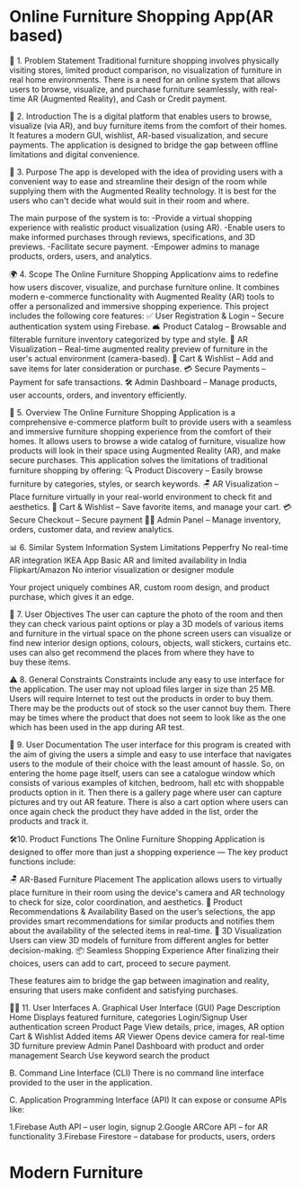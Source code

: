 # Online Furniture Shopping App(AR based)

🧩 1. Problem Statement
Traditional furniture shopping involves physically visiting stores, limited product comparison, no visualization of furniture in real home environments. There is a need for an online system that allows users to browse, visualize, and purchase furniture seamlessly, with real-time AR (Augmented Reality), and Cash or Credit payment.

📝 2. Introduction
The  is a digital platform that enables users to browse, visualize (via AR), and buy furniture items from the comfort of their homes. It features a modern GUI, wishlist, AR-based visualization, and secure payments. The application is designed to bridge the gap between offline limitations and digital convenience.

🎯 3. Purpose
The app is developed with the idea of providing users with a convenient way to ease and streamline their design of the room while supplying them with the Augmented Reality technology. It is best for the users who can't decide what would suit in their room and where.

The main purpose of the system is to:
-Provide a virtual shopping experience with realistic product visualization (using AR).
-Enable users to make informed purchases through reviews, specifications, and 3D previews.
-Facilitate secure payment.
-Empower admins to manage products, orders, users, and analytics.

🌍 4. Scope
The Online Furniture Shopping Applicationv aims to redefine how users discover, visualize, and purchase furniture online. It combines modern e-commerce functionality with Augmented Reality (AR) tools to offer a personalized and immersive shopping experience.
This project includes the following core features:
✅ User Registration & Login – Secure authentication system using Firebase.
🛋️ Product Catalog – Browsable and filterable furniture inventory categorized by type and style.
📸 AR Visualization – Real-time augmented reality preview of furniture in the user's actual environment (camera-based).
🛒 Cart & Wishlist – Add and save items for later consideration or purchase.
💳 Secure Payments –  Payment for safe transactions.
🛠️ Admin Dashboard – Manage products, user accounts, orders, and inventory efficiently.

📖 5. Overview
The Online Furniture Shopping Application is a comprehensive e-commerce platform built to provide users with a seamless and immersive furniture shopping experience from the comfort of their homes. It allows users to browse a wide catalog of furniture, visualize how products will look in their space using Augmented Reality (AR), and make secure purchases.
This application solves the limitations of traditional furniture shopping by offering:
🔍 Product Discovery – Easily browse furniture by categories, styles, or search keywords.
🪑 AR Visualization – Place furniture virtually in your real-world environment to check fit and aesthetics.
🛒 Cart & Wishlist – Save favorite items, and manage your cart.
💳 Secure Checkout – Secure payment 
🧑‍💻 Admin Panel – Manage inventory, orders, customer data, and review analytics.

📊 6. Similar System Information
System	Limitations
Pepperfry	No real-time AR integration
IKEA App	Basic AR and limited availability in India
Flipkart/Amazon	No interior visualization or designer module

Your project uniquely combines AR, custom room design, and product purchase, which gives it an edge.

🎯 7. User Objectives
The user can capture the photo of the room and then they can check various paint options or play a 3D models of various items and furniture in the virtual space on the phone screen users can visualize or find new interior design options, colours, objects, wall stickers, curtains etc. uses can also get recommend the places from where they have to buy these items.

⚠️ 8. General Constraints
Constraints include any easy to use interface for the application. The user may not upload files larger in size than 25 MB. Users will require Internet to test out the products in order to buy them. There may be the products out of stock so the user cannot buy them. There may be times where the product that does not seem to look like as the one which has been used in the app during AR test.

📘 9. User Documentation
The user interface for this program is created with the aim of giving the users a simple and easy to use interface that navigates users to the module of their choice with the least amount of hassle. So, on entering the home page itself, users can see a catalogue window which consists of various examples of kitchen, bedroom, hall etc with shoppable products option in it. Then there is a gallery page where user can capture pictures and try out AR feature. There is also a cart option where users can once again check the product they have added in the list, order the products and track it.

🛠️10. Product Functions
The Online Furniture Shopping Application is designed to offer more than just a shopping experience —  The key product functions include:

🪑 AR-Based Furniture Placement
The application allows users to virtually place furniture in their room using the device's camera and AR technology to check for size, color coordination, and aesthetics.
🧠 Product Recommendations & Availability
Based on the user’s selections, the app provides smart recommendations for similar products and notifies them about the availability of the selected items in real-time.
📐 3D Visualization
Users can view 3D models of furniture from different angles for better decision-making.
📦 Seamless Shopping Experience
After finalizing their choices, users can add to cart, proceed to secure payment.

These features aim to bridge the gap between imagination and reality, ensuring that users make confident and satisfying purchases.

🧑‍💻 11. User Interfaces
A. Graphical User Interface (GUI)
Page	Description
Home	Displays featured furniture, categories
Login/Signup	User authentication screen
Product Page	View details, price, images, AR option
Cart & Wishlist	Added items
AR Viewer	Opens device camera for real-time 3D furniture preview
Admin Panel	Dashboard with product and order management
Search          Use keyword search the product

B. Command Line Interface (CLI)
There is no command line interface provided to the user in the application.

C. Application Programming Interface (API)
 It can expose or consume APIs like:

1.Firebase Auth API – user login, signup
2.Google ARCore API – for AR functionality
3.Firebase Firestore – database for products, users, orders

# Modern Furniture
